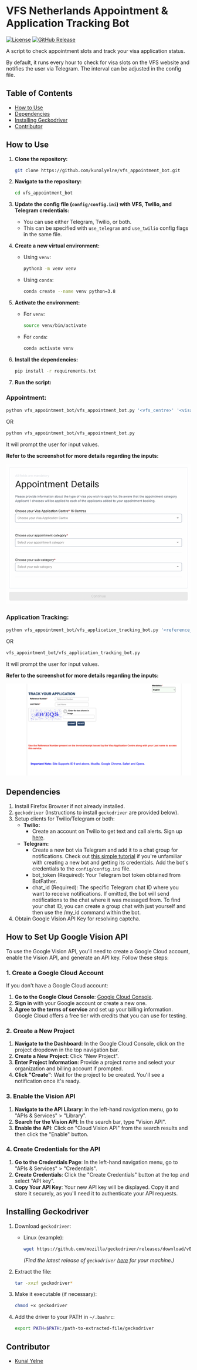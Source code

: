 # VFS Netherlands Appointment & Application Tracking Bot

[![License](https://img.shields.io/github/license/kunalyelne/VFS-Helper-Bot)](https://github.com/kunalyelne/VFS-Helper-Bot/blob/main/LICENSE)
[![GitHub Release](https://img.shields.io/github/v/release/kunalyelne/VFS-Helper-Bot?include_prereleases&logo=github&color=blue)](https://github.com/kunalyelne/VFS-Helper-Bot/releases)


A script to check appointment slots and track your visa application status.

By default, it runs every hour to check for visa slots on the VFS website and notifies the user via Telegram. The interval can be adjusted in the config file.

## Table of Contents

- [How to Use](#how-to-use)
- [Dependencies](#dependencies)
- [Installing Geckodriver](#installing-geckodriver)
- [Contributor](#contributor)

## How to Use

1. **Clone the repository:**
    ```sh
    git clone https://github.com/kunalyelne/vfs_appointment_bot.git
    ```

2. **Navigate to the repository:**
    ```sh
    cd vfs_appointment_bot
    ```

3. **Update the config file (`config/config.ini`) with VFS, Twilio, and Telegram credentials:**
    - You can use either Telegram, Twilio, or both.
    - This can be specified with `use_telegram` and `use_twilio` config flags in the same file.

4. **Create a new virtual environment:**
    - Using `venv`:
      ```sh
      python3 -m venv venv
      ```
    - Using `conda`:
      ```sh
      conda create --name venv python=3.8
      ```

5. **Activate the environment:**
    - For `venv`:
      ```sh
      source venv/bin/activate
      ```
    - For `conda`:
      ```sh
      conda activate venv
      ```

6. **Install the dependencies:**
    ```sh
    pip install -r requirements.txt
    ```

7. **Run the script:**

### Appointment:
```sh
python vfs_appointment_bot/vfs_appointment_bot.py '<vfs_centre>' '<visa_category>' '<visa_subcategory>'
```

OR

```sh
python vfs_appointment_bot/vfs_appointment_bot.py
```
It will prompt the user for input values.

**Refer to the screenshot for more details regarding the inputs:**

![VFS Appointment Form Screenshot](./assets/vfs-appointment-form.png)

### Application Tracking:
```sh
python vfs_appointment_bot/vfs_application_tracking_bot.py '<reference_number>' '<last_name>'
```

OR

```sh
vfs_appointment_bot/vfs_application_tracking_bot.py
```
It will prompt the user for input values.

**Refer to the screenshot for more details regarding the inputs:**

![VFS Tracking Form Screenshot](./assets/vfs-tracking-form.png)

## Dependencies

1. Install Firefox Browser if not already installed.
2. `geckodriver` (Instructions to install `geckodriver` are provided below).
3. Setup clients for Twilio/Telegram or both:
    - **Twilio:**
      - Create an account on Twilio to get text and call alerts. Sign up [here](https://www.twilio.com/try-twilio).
    - **Telegram:**
      - Create a new bot via Telegram and add it to a chat group for notifications. Check out [this simple tutorial](https://medium.com/codex/using-python-to-send-telegram-messages-in-3-simple-steps-419a8b5e5e2) if you're unfamiliar with creating a new bot and getting its credentials. Add the bot's credentials to the `config/config.ini` file.
      - bot_token (Required): Your Telegram bot token obtained from BotFather.
      - chat_id (Required): The specific Telegram chat ID where you want to receive notifications. If omitted, the bot will send notifications to the chat where it was messaged from. To find your chat ID, you can create a group chat with just yourself and then use the /my_id command within the bot.
4. Obtain Google Vision API Key for resolving captcha.

## How to Set Up Google Vision API

To use the Google Vision API, you'll need to create a Google Cloud account, enable the Vision API, and generate an API key. Follow these steps:

### 1. Create a Google Cloud Account

If you don't have a Google Cloud account:

1. **Go to the Google Cloud Console**: [Google Cloud Console](https://console.cloud.google.com/).
2. **Sign in** with your Google account or create a new one.
3. **Agree to the terms of service** and set up your billing information. Google Cloud offers a free tier with credits that you can use for testing.

### 2. Create a New Project

1. **Navigate to the Dashboard**: In the Google Cloud Console, click on the project dropdown in the top navigation bar.
2. **Create a New Project**: Click "New Project".
3. **Enter Project Information**: Provide a project name and select your organization and billing account if prompted.
4. **Click "Create"**: Wait for the project to be created. You'll see a notification once it's ready.

### 3. Enable the Vision API

1. **Navigate to the API Library**: In the left-hand navigation menu, go to "APIs & Services" > "Library".
2. **Search for the Vision API**: In the search bar, type "Vision API".
3. **Enable the API**: Click on "Cloud Vision API" from the search results and then click the "Enable" button.

### 4. Create Credentials for the API

1. **Go to the Credentials Page**: In the left-hand navigation menu, go to "APIs & Services" > "Credentials".
2. **Create Credentials**: Click the "Create Credentials" button at the top and select "API key".
3. **Copy Your API Key**: Your new API key will be displayed. Copy it and store it securely, as you'll need it to authenticate your API requests.

## Installing Geckodriver

1. Download `geckodriver`:
    - Linux (example):
      ```sh
      wget https://github.com/mozilla/geckodriver/releases/download/v0.18.0/geckodriver-v0.18.0-linux64.tar.gz
      ```
      *(Find the latest release of `geckodriver` [here](https://github.com/mozilla/geckodriver/releases) for your machine.)*

2. Extract the file:
    ```sh
    tar -xvzf geckodriver*
    ```

3. Make it executable (if necessary):
    ```sh
    chmod +x geckodriver
    ```

4. Add the driver to your PATH in `~/.bashrc`:
    ```sh
    export PATH=$PATH:/path-to-extracted-file/geckodriver
    ```

## Contributor

- [Kunal Yelne](https://github.com/kunalyelne/)
